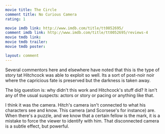 ```yaml
---
movie title: The Circle
comment title: No Curious Camera
rating: 1

movie imdb link: http://www.imdb.com/title/tt0052695/
comment imdb link: http://www.imdb.com/title/tt0052695/reviews-4
movie tmdb link: 
movie tmdb trailer: 
movie tmdb poster: 

layout: comment
---
```


Several commentors here and elsewhere have noted that this is the type of story tat Hitchcock was able to exploit so well. Its a sort of post-noir noir where the capricious fate is preserved but the darkness is taken away.

The big question is: why didn't this work and Hitchcock's stuff did? It isn't any of the usual suspects: actors or story or pacing or anything like that.

I think it was the camera. Hitch's camera isn't connected to what his characters see and know. This camera (and Scorsese's for instance) are. When there's a puzzle, and we know that a certain fellow is the mark, it is a mistake to force the viewer to identify with him. That disconnected camera is a subtle effect, but powerful.